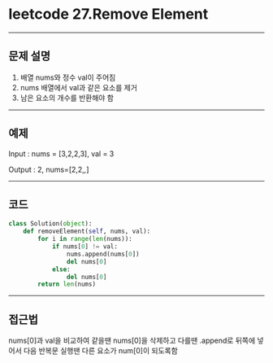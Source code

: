 # leetcode 27.Remove Element

---

## 문제 설명

1. 배열 nums와 정수 val이 주어짐
2. nums 배열에서 val과 같은 요소를 제거
3. 남은 요소의 개수를 반환해야 함

---

## 예제

Input : nums = [3,2,2,3], val = 3

Output : 2, nums=[2,2,_,_]

---

## 코드

```python
class Solution(object):
    def removeElement(self, nums, val):
        for i in range(len(nums)):  
            if nums[0] != val:  
                nums.append(nums[0])  
                del nums[0]            
            else:
                del nums[0]            
        return len(nums) 

```

---

## 접근법

nums[0]과 val을 비교하여 같을땐 nums[0]을 삭제하고 다를땐 .append로 뒤쪽에 넣어서 다음 반복문 실행땐 다른 요소가 num[0]이 되도록함